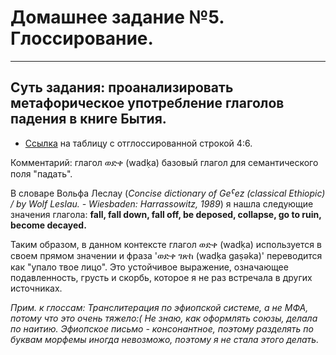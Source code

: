 # Домашнее задание №5. Глоссирование.
****************
## Суть задания: проанализировать метафорическое употребление глаголов падения в книге Бытия.
* [Ссылка](Gen4.6.html) на таблицу с отглоссированной строкой 4:6. 

Комментарий: глагол ወድቀ (wadḳa) базовый глагол для семантического поля "падать".

В словаре Вольфа Леслау (*Concise dictionary of Geˁez (classical Ethiopic) / by Wolf Leslau. - Wiesbaden: Harrassowitz, 1989*) я нашла следующие значения глагола: **fall, fall down, fall off, be deposed, collapse, go to ruin, become decayed.**

Таким образом, в данном контексте глагол ወድቀ (wadḳa) используется в своем прямом значении и фраза 'ወድቀ ገጽከ (wadḳa gaṣəka)' переводится как "упало твое лицо". Это устойчивое выражение, означающее подавленность, грусть и скорбь, которое я не раз встречала в других источниках. 

*Прим. к глоссам: Транслитерация по эфиопской системе, а не МФА, потому что это очень тяжело:( Не знаю, как оформлять союзы, делала по наитию. Эфиопское письмо - консонантное, поэтому разделять по буквам морфемы иногда невозможо, поэтому я не стала этого делать.*
